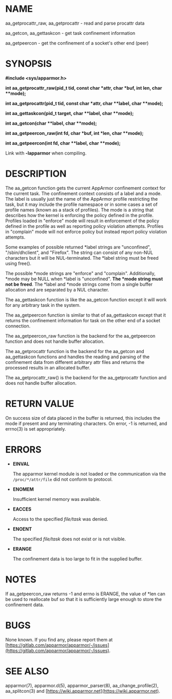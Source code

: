 # NAME

aa\_getprocattr\_raw, aa\_getprocattr - read and parse procattr data

aa\_getcon, aa\_gettaskcon - get task confinement information

aa\_getpeercon - get the confinement of a socket's other end (peer)

# SYNOPSIS

**#include &lt;sys/apparmor.h>**

**int aa\_getprocattr\_raw(pid\_t tid, const char \*attr, char \*buf, int len, char \*\*mode);**

**int aa\_getprocattr(pid\_t tid, const char \*attr, char \*\*label, char \*\*mode);**

**int aa\_gettaskcon(pid\_t target, char \*\*label, char \*\*mode);**

**int aa\_getcon(char \*\*label, char \*\*mode);**

**int aa\_getpeercon\_raw(int fd, char \*buf, int \*len, char \*\*mode);**

**int aa\_getpeercon(int fd, char \*\*label, char \*\*mode);**

Link with **-lapparmor** when compiling.

# DESCRIPTION

The aa\_getcon function gets the current AppArmor confinement context for the
current task. The confinement context consists of a label and a mode. The label
is usually just the name of the AppArmor profile restricting the task, but it
may include the profile namespace or in some cases a set of profile names
(known as a stack of profiles). The mode is a string that describes how the
kernel is enforcing the policy defined in the profile. Profiles loaded in
"enforce" mode will result in enforcement of the policy defined in the profile
as well as reporting policy violation attempts. Profiles in "complain" mode
will not enforce policy but instead report policy violation attempts.

Some examples of possible returned \*label strings are "unconfined", "/sbin/dhclient",
and "Firefox". The string can consist of any non-NUL characters but it will be
NUL-terminated. The \*label string must be freed using free().

The possible \*mode strings are "enforce" and "complain". Additionally, \*mode may
be NULL when \*label is "unconfined". **The \*mode string must not be freed**. The
\*label and \*mode strings come from a single buffer allocation and are separated
by a NUL character.

The aa\_gettaskcon function is like the aa\_getcon function except it will work
for any arbitrary task in the system.

The aa\_getpeercon function is similar to that of aa\_gettaskcon except that
it returns the confinement information for task on the other end of a socket
connection.

The aa\_getpeercon\_raw function is the backend for the aa\_getpeercon function
and does not handle buffer allocation.

The aa\_getprocattr function is the backend for the aa\_getcon and aa\_gettaskcon
functions and handles the reading and parsing of the confinement data from
different arbitrary attr files and returns the processed results in
an allocated buffer.

The aa\_getprocattr\_raw() is the backend for the aa\_getprocattr function and
does not handle buffer allocation.

# RETURN VALUE

On success size of data placed in the buffer is returned, this includes the
mode if present and any terminating characters. On error, -1 is returned, and
errno(3) is set appropriately.

# ERRORS

- **EINVAL**

    The apparmor kernel module is not loaded or the communication via the
    `/proc/*/attr/file` did not conform to protocol.

- **ENOMEM**

    Insufficient kernel memory was available.

- **EACCES**

    Access to the specified _file/task_ was denied.

- **ENOENT**

    The specified _file/task_ does not exist or is not visible.

- **ERANGE**

    The confinement data is too large to fit in the supplied buffer.

# NOTES

If aa\_getpeercon\_raw returns -1 and errno is ERANGE, the value of \*len can be
used to reallocate buf so that it is sufficiently large enough to store the
confinement data.

# BUGS

None known. If you find any, please report them at
[https://gitlab.com/apparmor/apparmor/-/issues](https://gitlab.com/apparmor/apparmor/-/issues).

# SEE ALSO

apparmor(7), apparmor.d(5), apparmor\_parser(8), aa\_change\_profile(2),
aa\_splitcon(3) and [https://wiki.apparmor.net](https://wiki.apparmor.net).
